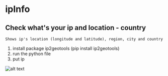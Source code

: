# ipInfo
## Check what's your ip and location - country
```
Shows ip's location (longitude and latitude), region, city and country
```
1) install package ip2geotools (pip install ip2geotools)
2) run the python file 
3) put ip

![alt text](https://cdn.hosterdaddy.com/img-assets/404/ipaddress.png "ip")
